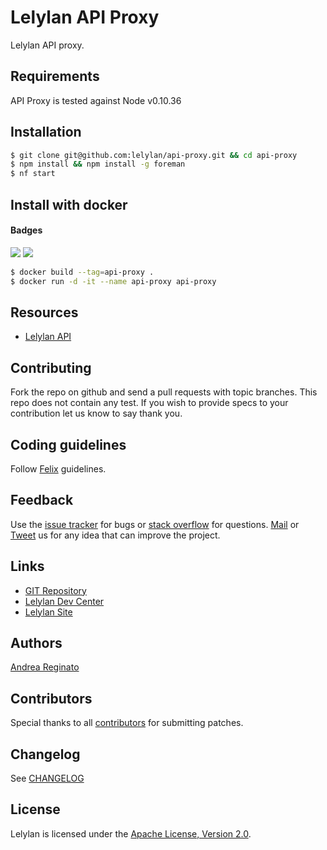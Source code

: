 # Lelylan API Proxy

Lelylan API proxy.


## Requirements

API Proxy is tested against Node v0.10.36


## Installation

```bash
$ git clone git@github.com:lelylan/api-proxy.git && cd api-proxy
$ npm install && npm install -g foreman
$ nf start
```

## Install with docker

#### Badges
[![](https://images.microbadger.com/badges/version/lelylanlab/api-proxy:latest.svg)](http://microbadger.com/images/lelylanlab/api-proxy:latest "Get your own version badge on microbadger.com")  [![](https://images.microbadger.com/badges/image/lelylanlab/api-proxy:latest.svg)](http://microbadger.com/images/lelylanlab/api-proxy:latest "Get your own image badge on microbadger.com")

```bash
$ docker build --tag=api-proxy .
$ docker run -d -it --name api-proxy api-proxy
```

## Resources

* [Lelylan API](http://dev.lelylan.com/api)


## Contributing

Fork the repo on github and send a pull requests with topic branches.
This repo does not contain any test. If you wish to provide specs to your contribution let us know to say thank you.


## Coding guidelines

Follow [Felix](http://nodeguide.com/style.html) guidelines.


## Feedback

Use the [issue tracker](http://github.com/lelylan/api-proxy/issues) for bugs or [stack overflow](http://stackoverflow.com/questions/tagged/lelylan) for questions.
[Mail](mailto:dev@lelylan.com) or [Tweet](http://twitter.com/lelylan) us for any idea that can improve the project.


## Links

* [GIT Repository](http://github.com/lelylan/api-proxy)
* [Lelylan Dev Center](http://dev.lelylan.com)
* [Lelylan Site](http://lelylan.com)


## Authors

[Andrea Reginato](https://www.linkedin.com/in/andreareginato)


## Contributors

Special thanks to all [contributors](https://github.com/lelylan/api-proxy/contributors)
for submitting patches.


## Changelog

See [CHANGELOG](https://github.com/lelylan/api-proxy/blob/master/CHANGELOG.md)


## License

Lelylan is licensed under the [Apache License, Version 2.0](http://www.apache.org/licenses/LICENSE-2.0).
